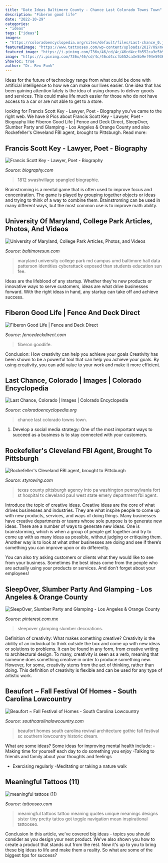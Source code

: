 ```yaml
---
title: "Date Ideas Baltimore County - Chance Last Colorado Towns Town"
description: "Fiberon good life"
date: "2022-10-29"
categories:
- "ideas"
tags: ["ideas"]
images:
- "https://coloradoencyclopedia.org/sites/default/files/Last-chance_0.jpg"
featuredImage: "https://www.tattooseo.com/wp-content/uploads/2017/09/meaningful-tattoos-11.jpg"
featured_image: "https://i.pinimg.com/736x/46/cd/4c/46cd4ccfb552ca3e5b9ef94e59360ab9.jpg"
image: "https://i.pinimg.com/736x/46/cd/4c/46cd4ccfb552ca3e5b9ef94e59360ab9.jpg"
ShowToc: true
author: "Dr. Rex Funk"
---
```



Ideas for the future of technology range from what could be done with artificial intelligence to how we can make our lives easier. One idea that has been gaining attention lately is the idea of using drones to deliver goods and services. This could make life much easier for those who do not have access to a car or are not able to get to a store.

	

		
looking for Francis Scott Key - Lawyer, Poet - Biography you've came to the right web. We have 8 Pics about Francis Scott Key - Lawyer, Poet - Biography like Fiberon Good Life | Fence and Deck Direct, SleepOver, Slumber Party and Glamping - Los Angeles &amp; Orange County and also Rockefeller&#039;s Cleveland FBI agent, brought to Pittsburgh. Read more:
		
    
## Francis Scott Key - Lawyer, Poet - Biography

<img loading=lazy src="https://www.biography.com/.image/t_share/MTE5NDg0MDU1MDI1OTc2ODQ3/francis-scott-key-9364165-1-402.jpg" onerror="this.onerror=null;this.src='https://tse1.mm.bing.net/th?id=OIP.tZonR7giwOzo1x79QJtFgQHaHa&amp;pid=15.1';" alt="Francis Scott Key - Lawyer, Poet - Biography">

_Source: biography.com_

>1812 swashvillage spangled biographie. 

	

Brainstroming is a mental game that is often used to improve focus and concentration. The game is played by grouping together objects or ideas and trying to think of a way to combine them. Brainstroming can be used in many different ways, but the most common use is to improve math ability.

    
## University Of Maryland, College Park Articles, Photos, And Videos

<img loading=lazy src="http://www.trbimg.com/img-51df2d23/turbine/topic-oredu0000156" onerror="this.onerror=null;this.src='https://tse4.mm.bing.net/th?id=OIP.r9TWoDVtRU4eqeR71dRv6AHaE1&amp;pid=15.1';" alt="University of Maryland, College Park Articles, Photos, and Videos">

_Source: baltimoresun.com_

>maryland university college park md campus umd baltimore hall data patterson identities cyberattack exposed than students education sun fee. 

	

Ideas are the lifeblood of any startup. Whether they're new products or innovative ways to serve customers, ideas are what drive businesses forward. With the right ideas in hand, any startup can take off and achieve success.

    
## Fiberon Good Life | Fence And Deck Direct

<img loading=lazy src="https://fencedeckdirect.com/wp-content/uploads/2019/02/goodlife-tuscan-villa-gallery.jpg" onerror="this.onerror=null;this.src='https://tse4.mm.bing.net/th?id=OIP.ewaIJTP-vl45tnQW86dbxgHaEL&amp;pid=15.1';" alt="Fiberon Good Life | Fence and Deck Direct">

_Source: fencedeckdirect.com_

>fiberon goodlife. 

	

Conclusion: How creativity can help you achieve your goals
Creativity has been shown to be a powerful tool that can help you achieve your goals. By using creativity, you can add value to your work and make it more efficient.

    
## Last Chance, Colorado | Images | Colorado Encyclopedia

<img loading=lazy src="https://coloradoencyclopedia.org/sites/default/files/Last-chance_0.jpg" onerror="this.onerror=null;this.src='https://tse1.mm.bing.net/th?id=OIP.KJa3LYpaZhkJOvrSaNJaTAHaEI&amp;pid=15.1';" alt="Last Chance, Colorado | Images | Colorado Encyclopedia">

_Source: coloradoencyclopedia.org_

>chance last colorado towns town. 

	

1. Develop a social media strategy: One of the most important ways to succeed as a business is to stay connected with your customers.

    
## Rockefeller&#039;s Cleveland FBI Agent, Brought To Pittsburgh

<img loading=lazy src="http://styrowing.com/images/emery.png" onerror="this.onerror=null;this.src='https://tse1.mm.bing.net/th?id=OIP.L7Y-oXiIa5szeR23e8ARlAAAAA&amp;pid=15.1';" alt="Rockefeller&#039;s Cleveland FBI agent, brought to Pittsburgh">

_Source: styrowing.com_

>texas county pittsburgh agency into pa washington pennsylvania fort st hospital tx cleveland paul west state emery department fbi agent. 

	

Introduce the topic of creative ideas.
Creative ideas are the core of what drives businesses and industries. They are what inspire people to come up with new products, services, and ways of doing things. Many businesses have creative departments or teams whose sole purpose is to generate new ideas.
There are a number of ways to generate new ideas. One is brainstorming, which is when a group of people get together and try to come up with as many ideas as possible, without judging or critiquing them. Another way is to look at what other businesses are doing and see if there’s something you can improve upon or do differently.

You can also try asking customers or clients what they would like to see from your business. Sometimes the best ideas come from the people who are actually using your products or services. And don’t forget about your employees!

    
## SleepOver, Slumber Party And Glamping - Los Angeles &amp; Orange County

<img loading=lazy src="https://i.pinimg.com/736x/46/cd/4c/46cd4ccfb552ca3e5b9ef94e59360ab9.jpg" onerror="this.onerror=null;this.src='https://tse2.mm.bing.net/th?id=OIP.obpCa53HTlA3nM-7kW3NogHaE8&amp;pid=15.1';" alt="SleepOver, Slumber Party and Glamping - Los Angeles &amp; Orange County">

_Source: pinterest.com.mx_

>sleepover glamping slumber decorations. 

	

Definition of creativity: What makes something creative?
Creativity is the ability of an individual to think outside the box and come up with new ideas or solutions to problems. It can be found in any form, from creative writing to architectural design. To many, creativity is seen as a verb, meaning that someone does something creative in order to produce something new. However, for some, creativity stems from the act of thinking, rather than doing. This definition of creativity is flexible and can be used for any type of artistic work.

    
## Beaufort ~ Fall Festival Of Homes - South Carolina Lowcountry

<img loading=lazy src="https://southcarolinalowcountry.com/wp-content/uploads/2019/04/Beaufort-Fall-Festival-of-Homes.jpg" onerror="this.onerror=null;this.src='https://tse1.mm.bing.net/th?id=OIP.PRzJznmyXjBBrpHN8ZI4VAHaJJ&amp;pid=15.1';" alt="Beaufort ~ Fall Festival of Homes - South Carolina Lowcountry">

_Source: southcarolinalowcountry.com_

>beaufort homes south carolina revival architecture gothic fall festival sc southern lowcountry historic dream. 

	

What are some ideas?
Some ideas for improving mental health include: 
-Making time for yourself each day to do something you enjoy 
-Talking to friends and family about your thoughts and feelings 
- Exercising regularly 
-Meditating or taking a nature walk

    
## Meaningful Tattoos (11)

<img loading=lazy src="https://www.tattooseo.com/wp-content/uploads/2017/09/meaningful-tattoos-11.jpg" onerror="this.onerror=null;this.src='https://tse4.mm.bing.net/th?id=OIP.EkD3fjqH-Liigwe2aqcV7gHaNK&amp;pid=15.1';" alt="meaningful tattoos (11)">

_Source: tattooseo.com_

>meaningful tattoos tattoo meaning quotes unique meanings designs sister tiny pretty tattos got toggle navigation mean inspirational tattooseo. 

	

Conclusion
In this article, we've covered big ideas - topics you should consider as you design your next product. We've also shown you how to create a product that stands out from the rest. Now it's up to you to bring these big ideas to life and make them a reality. So what are some of the biggest tips for success?

